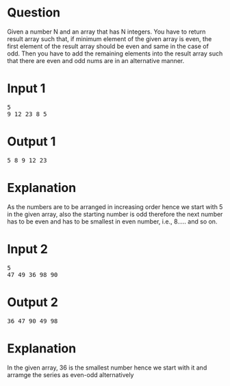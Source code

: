 # Question
Given a number N and an array that has N integers. You have to return result array such that, if minimum element of the given array is even, the first element of the result array
should be even and same in the case of odd. Then you have to add the remaining elements into the result array such that there are even and odd nums are in an alternative manner.

# Input 1
<pre>
5
9 12 23 8 5
</pre>

# Output 1
<pre>
5 8 9 12 23
</pre>

# Explanation
As the numbers are to be arranged in increasing order hence we start with 5 in the given array, also the starting number is odd therefore the next number has to be even and has to
be smallest in even number, i.e., 8..... and so on.

# Input 2
<pre>
5
47 49 36 98 90
</pre>

# Output 2
<pre>
36 47 90 49 98
</pre>

# Explanation
In the given array, 36 is the smallest number hence we start with it and arramge the series as even-odd alternatively
